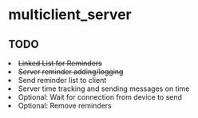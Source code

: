 # multiclient_server

## TODO 
<li> <del>Linked List for Reminders
<li> <del>Server reminder adding/logging
<li> Send reminder list to client
<li> Server time tracking and sending messages on time
<li> Optional: Wait for connection from device to send
<li> Optional: Remove reminders
